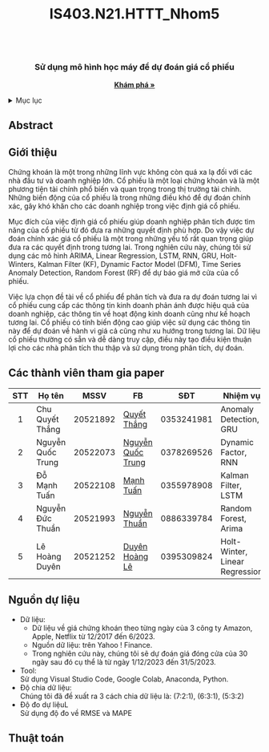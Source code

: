 # <h1 align="center">IS403.N21.HTTT_Nhom5<h1>

  
<!-- PROJECT LOGO -->
<br />
<div align="center">
  <a href="">
  </a>

  <h3 align="center">Sử dụng mô hình học máy để dự đoán giá cổ phiếu</h3>

  <p align="center">
    <a href="https://github.com/QuocTrungNQT/IS403.N21.HTTT_Nhom5"><strong>Khám phá »</strong></a>
  </p>
</div>

  
  
  <!-- TABLE OF CONTENTS -->
<details>
  <summary>Mục lục</summary>
  <ol>
    <li>
      <a href="#abtract">Tóm tắt</a>
    </li>
    <li>
      <a href="#introduce">Giới thiệu</a>
    </li>
    <li><a href="#memeberslist">Danh sách thành viên</a></li>
    <li>
      <a href="#material">Nguồn dữ liệu</a>
    </li>
    <li><a href="#model">Thuật toán</a></li>
  </ol>
</details>
  
  
  <!-- ABOUT THE PROJECT -->
## <h2 id="abstract">Abstract</h2>
## <h2 id="introduce">Giới thiệu</h2>
  <p>Chứng khoán là một trong những lĩnh vực không còn quá xa lạ đối với các nhà đầu tư và doanh nghiệp lớn. Cổ phiếu là một loại chứng khoán và là một phương tiện tài chính phổ biến và quan trọng trong thị trường tài chính. Những biến động của cổ phiếu là trong những điều khó để dự đoán chính xác, gây khó khăn cho các doanh nghiệp trong việc định giá cổ phiếu.</p>
  <p>Mục đích của việc định giá cổ phiếu giúp doanh nghiệp phân tích được tìm năng của cổ phiếu từ đó đưa ra những quyết định phù hợp. Do vậy việc dự đoán chính xác giá cổ phiếu là một trong những yếu tố rất quan trọng giúp đưa ra các quyết định trong tương lai. Trong nghiên cứu này, chúng tôi sử dụng các mô hình ARIMA, Linear Regression, LSTM, RNN, GRU, Holt-Winters, Kalman Filter (KF), Dynamic Factor Model (DFM), Time Series Anomaly Detection, Random Forest (RF) để dự báo giá mở cửa của cổ phiếu.</p>
  <p>Việc lựa chọn đề tài về cổ phiếu để phân tích và đưa ra dự đoán tương lai vì cổ phiếu cung cấp các thông tin kinh doanh phản ánh được hiệu quả của doanh nghiệp, các thông tin về hoạt động kinh doanh cũng như kế hoạch tương lai. Cổ phiếu có tính biến động cao giúp việc sử dụng các thông tin này để dự đoán về hành vi giá cả cũng như xu hướng trong tương lai. Dữ liệu cổ phiếu thường có sẵn và dễ dàng truy cập, điều này tạo điều kiện thuận lợi cho các nhà phân tích thu thập và sử dụng trong phân tích, dự đoán.</p>
<h2 id="memberslist">Các thành viên tham gia paper</h2>
 
| STT| Họ tên            | MSSV     | FB                                                                           |   SĐT     |            Nhiệm vụ            |
|:--:|-------------------|----------|------------------------------------------------------------------------------|-----------|--------------------------------|
| 1  | Chu Quyết Thắng   | 20521892 |[Quyết Thắng](https://www.facebook.com/chuquyetthang2952)                     |0353241981 | Anomaly Detection, GRU         |
| 2  | Nguyễn Quốc Trung | 20522073 |[Nguyễn Quốc Trung](https://www.facebook.com/QuocTrung.0101)                  |0378269526 | Dynamic Factor, RNN            | 
| 3  | Đỗ Mạnh Tuấn      | 20522108 |[Mạnh Tuấn](https://www.facebook.com/23072002td)                              |0355978908 | Kalman Filter, LSTM            |
| 4  | Nguyễn Đức Thuần  | 20521993 |[Nguyễn Thuần](https://www.facebook.com/profile.php?id=100091965523539)       |0886339784 | Random Forest, Arima           |
| 5  | Lê Hoàng Duyên    | 20521252 |[Duyên Hoàng Lê](https://www.facebook.com/profile.php?id=100012111349079)     |0395309824 | Holt-Winter, Linear Regression |
## <h2 id="material">Nguồn dự liệu</h2>
- Dữ liệu:<br/>
  + Dữ liệu về giá chứng khoán theo từng ngày của 3 công ty Amazon, Apple, Netflix từ 12/2017 đến 6/2023. <br/>
  + Nguồn dữ liệu: trên Yahoo ! Finance. <br/>
  + Trong nghiên cứu này, chúng tôi sẽ dự đoán giá đóng cửa của 30 ngày sau đó cụ thể là từ ngày 1/12/2023 đến 31/5/2023. <br/>
- Tool: <br/>
  Sử dụng Visual Studio Code, Google Colab, Anaconda, Python. <br/>
- Độ chia dữ liệu: <br/>
  Chúng tôi đã đề xuất ra 3 cách chia dữ liệu là: (7:2:1), (6:3:1), (5:3:2) <br/>
- Độ đo dự liệuL <br/>
  Sử dụng độ đo về RMSE và MAPE <br/>
## <h2 id="model">Thuật toán</h2>
